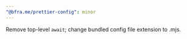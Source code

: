 ```yaml
---
"@bfra.me/prettier-config": minor
---
```


Remove top-level `await`; change bundled config file extension to .mjs. 
  